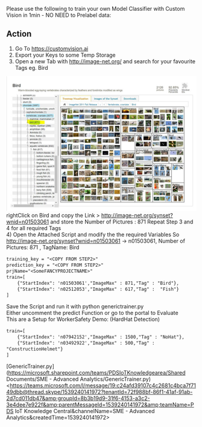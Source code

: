 
Please use the following to train your own Model Classifier  with Custom Vision in 1min  - NO NEED to Prelabel data:

## Action
1) Go To https://customvision.ai      
2) Export your Keys to some Temp Storage    
3) Open a new Tab with http://image-net.org/  and search for your favourite Tags eg. Bird

![](https://github.com/uneidel/ModelGenerator/raw/master/Images/imagenet.jpg)
rightClick on Bird and copy the Link > http://image-net.org/synset?wnid=n01503061   and store the Number of Pictures : 871
Repeat Step 3 and 4 for all required Tags        
4) Open the Attached Script and modify the the required Variables
So http://image-net.org/synset?wnid=n01503061 -> n01503061, Number of Pictures: 871 , TagName: Bird

```
training_key = "<COPY FROM STEP2>"
prediction_key = "<COPY FROM STEP2>"
prjName="<SomeFANCYPROJECTNAME>"
train=[
    {"StartIndex": 'n01503061',"ImageMax" : 871,"Tag" : "Bird"},
    {"StartIndex": 'n02512053',"ImageMax" : 617,"Tag" :  "Fish"}
]

````
Save the Script and run it with python generictrainer.py       
Either uncomment the predict Function or go to the portal to Evaluate        
This are a Setup for WorkerSafety Demo: (HardHat Detection)      
```
train=[
    {"StartIndex": 'n07942152',"ImageMax" : 1500,"Tag" : "NoHat"},
    {"StartIndex": 'n03492922',"ImageMax" : 500,"Tag" :  "ConstructionHelmet"}
]
````
[GenericTrainer.py]
(https://microsoft.sharepoint.com/teams/PDSIoTKnowledgearea/Shared Documents/SME - Advanced Analytics/GenericTrainer.py)
<https://teams.microsoft.com/l/message/19:c24afd39107c4c2681c4bca7f7149dbb@thread.skype/1539240141972?tenantId=72f988bf-86f1-41af-91ab-2d7cd011db47&amp;groupId=8b3b19d9-31f6-4153-a3c2-3e4dee7e922f&amp;parentMessageId=1539240141972&amp;teamName=PDS IoT Knowledge Central&amp;channelName=SME - Advanced Analytics&amp;createdTime=1539240141972>